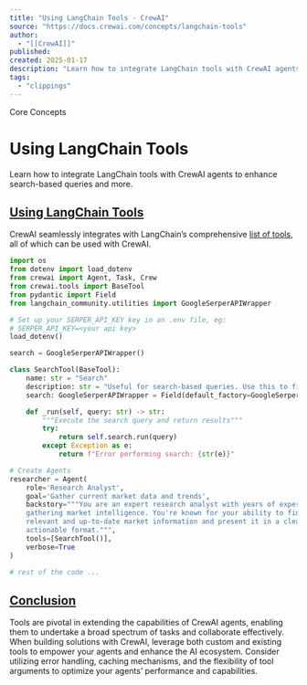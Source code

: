 ```yaml
---
title: "Using LangChain Tools - CrewAI"
source: "https://docs.crewai.com/concepts/langchain-tools"
author:
  - "[[CrewAI]]"
published:
created: 2025-01-17
description: "Learn how to integrate LangChain tools with CrewAI agents to enhance search-based queries and more."
tags:
  - "clippings"
---
```

Core Concepts

# Using LangChain Tools

Learn how to integrate LangChain tools with CrewAI agents to enhance search-based queries and more.

## [Using LangChain Tools​](https://docs.crewai.com/concepts/#using-langchain-tools)

CrewAI seamlessly integrates with LangChain’s comprehensive [list of tools](https://python.langchain.com/docs/integrations/tools/), all of which can be used with CrewAI.

```python
import os
from dotenv import load_dotenv
from crewai import Agent, Task, Crew
from crewai.tools import BaseTool
from pydantic import Field
from langchain_community.utilities import GoogleSerperAPIWrapper

# Set up your SERPER_API_KEY key in an .env file, eg:
# SERPER_API_KEY=<your api key>
load_dotenv()

search = GoogleSerperAPIWrapper()

class SearchTool(BaseTool):
    name: str = "Search"
    description: str = "Useful for search-based queries. Use this to find current information about markets, companies, and trends."
    search: GoogleSerperAPIWrapper = Field(default_factory=GoogleSerperAPIWrapper)

    def _run(self, query: str) -> str:
        """Execute the search query and return results"""
        try:
            return self.search.run(query)
        except Exception as e:
            return f"Error performing search: {str(e)}"

# Create Agents
researcher = Agent(
    role='Research Analyst',
    goal='Gather current market data and trends',
    backstory="""You are an expert research analyst with years of experience in
    gathering market intelligence. You're known for your ability to find
    relevant and up-to-date market information and present it in a clear,
    actionable format.""",
    tools=[SearchTool()],
    verbose=True
)

# rest of the code ...
```

## [Conclusion​](https://docs.crewai.com/concepts/#conclusion)

Tools are pivotal in extending the capabilities of CrewAI agents, enabling them to undertake a broad spectrum of tasks and collaborate effectively. When building solutions with CrewAI, leverage both custom and existing tools to empower your agents and enhance the AI ecosystem. Consider utilizing error handling, caching mechanisms, and the flexibility of tool arguments to optimize your agents’ performance and capabilities.